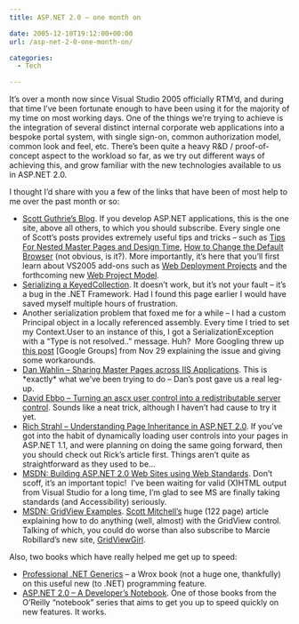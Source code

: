 ```yaml
---
title: ASP.NET 2.0 – one month on

date: 2005-12-10T19:12:00+00:00
url: /asp-net-2-0-one-month-on/

categories:
  - Tech

---
```

It’s over a month now since Visual Studio 2005 officially RTM’d, and during that time I’ve been fortunate enough to have been using it for the majority of my time on most working days. One of the things we’re trying to achieve is the integration of several distinct internal corporate web applications into a bespoke portal system, with single sign-on, common authorization model, common look and feel, etc. There’s been quite a heavy R&D / proof-of-concept aspect to the workload so far, as we try out different ways of achieving this, and grow familiar with the new technologies available to us in ASP.NET 2.0.

I thought I’d share with you a few of the links that have been of most help to me over the past month or so:

  * [Scott Guthrie’s Blog][1]. If you develop ASP.NET applications, this is the one site, above all others, to which you should subscribe. Every single one of Scott’s posts provides extremely useful tips and tricks – such as [Tips For Nested Master Pages and Design Time][2], [How to Change the Default Browser][3] (not obvious, is it?). More importantly, it’s here that you’ll first learn about VS2005 add-ons such as [Web Deployment Projects][4] and the forthcoming new [Web Project Model][5].
  * [Serializing a KeyedCollection][6]. It doesn’t work, but it’s not your fault – it’s a bug in the .NET Framework. Had I found this page earlier I would have saved myself multiple hours of frustration.
  * Another serialization problem that foxed me for a while – I had a custom Principal object in a locally referenced assembly. Every time I tried to set my Context.User to an instance of this, I got a SerializationException with a “Type is not resolved..” message. Huh?  More Googling threw up [this post][7] [Google Groups] from Nov 29 explaining the issue and giving some workarounds.
  * [Dan Wahlin – Sharing Master Pages across IIS Applications][8]. This is \*exactly\* what we’ve been trying to do – Dan’s post gave us a real leg-up.
  * [David Ebbo – Turning an ascx user control into a redistributable server control][9]. Sounds like a neat trick, although I haven’t had cause to try it yet.
  * [Rich Strahl – Understanding Page Inheritance in ASP.NET 2.0][10]. If you’ve got into the habit of dynamically loading user controls into your pages in ASP.NET 1.1, and were planning on doing the same going forward, then you should check out Rick’s article first. Things aren’t quite as straightforward as they used to be&#8230;
  * [MSDN: Building ASP.NET 2.0 Web Sites using Web Standards][11]. Don’t scoff, it’s an important topic!  I’ve been waiting for valid (X)HTML output from Visual Studio for a long time, I’m glad to see MS are finally taking standards (and Accessibility) seriously.
  * [MSDN: GridView Examples][12]. [Scott Mitchell’s][13] huge (122 page) article explaining how to do anything (well, almost) with the GridView control. Talking of which, you could do worse than also subscribe to Marcie Robillard’s new site, [GridViewGirl][14].

Also, two books which have really helped me get up to speed:

  * [Professional .NET Generics][15] – a Wrox book (not a huge one, thankfully) on this useful new (to .NET) programming feature.
  * [ASP.NET 2.0 – A Developer’s Notebook][16]. One of those books from the O’Reilly “notebook” series that aims to get you up to speed quickly on new features. It works.

 [1]: http://weblogs.asp.net/scottgu/
 [2]: http://weblogs.asp.net/scottgu/archive/2005/11/11/430382.aspx
 [3]: http://weblogs.asp.net/scottgu/archive/2005/11/18/430943.aspx
 [4]: http://weblogs.asp.net/scottgu/archive/2005/11/06/429723.aspx
 [5]: http://weblogs.asp.net/scottgu/archive/2005/12/07/432630.aspx
 [6]: http://pluralsight.com/blogs/craig/archive/2005/10/19/15696.aspx
 [7]: http://tinyurl.com/7tp97
 [8]: http://weblogs.asp.net/dwahlin/archive/2005/11/16/430779.aspx
 [9]: http://blogs.msdn.com/davidebb/archive/2005/10/30/487160.aspx
 [10]: http://west-wind.com/weblog/posts/3016.aspx
 [11]: http://msdn.microsoft.com/asp.net/reference/design/default.aspx?pull=/library/en-us/dnaspp/html/aspnetusstan.asp
 [12]: http://msdn.microsoft.com/library/default.asp?url=/library/en-us/dnaspp/html/GridViewEx.asp
 [13]: http://www.scottonwriting.net/sowBlog/
 [14]: http://www.gridviewgirl.com/GridViewGirl/
 [15]: http://www.amazon.co.uk/exec/obidos/ASIN/0764559885
 [16]: http://www.amazon.co.uk/exec/obidos/ASIN/0596008120